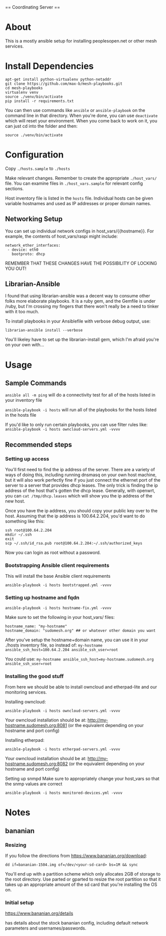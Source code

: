 == Coordinating Server ==

# About

This is a mostly ansible setup for installing peoplesopen.net or other mesh services.

# Install Dependencies

```
apt-get install python-virtualenv python-netaddr
git clone https://github.com/max-b/mesh-playbooks.git
cd mesh-playbooks
virtualenv venv
source ./venv/bin/activate
pip install -r requirements.txt
```

You can then use commands like `ansible` or `ansible-playbook` on the command line in that directory.
When you're done, you can use `deactivate` which will reset your environment.
When you come back to work on it, you can just cd into the folder and then:

```
source ./venv/bin/activate
```


# Configuration

Copy `./hosts.sample` to `./hosts`

Make relevant changes. Remember to create the appropriate `./host_vars/` file. You can examine files in 
`./host_vars.sample` for relevant config sections.

Host inventory file is listed in the `hosts` file. Individual hosts can be given variable hostnames
and used as IP addresses or proper domain names. 

## Networking Setup
You can set up individual network configs in host_vars/{{hostname}}. For example, the contents of host_vars/raspi might include:

```
network_ether_interfaces:
 - device: eth0
   bootproto: dhcp
```
REMEMBER THAT THESE CHANGES HAVE THE POSSIBILITY OF LOCKING YOU OUT!

## Librarian-Ansible

I found that using librarian-ansible was a decent way to consume other folks more elaborate playbooks. 
It is a ruby gem, and the Gemfile is under /ruby, but I'm crossing my fingers that there won't really be a need to 
tinker with it too much.

To install playbooks in your Ansiblefile with verbose debug output, use:
```
librarian-ansible install --verbose
```

You'll likeley have to set up the librarian-install gem, which I'm afraid you're on your own with...


# Usage

## Sample Commands

`ansible all -m ping`
will do a connectivity test for all of the hosts listed in your inventory file

`ansible-playbook -i hosts`
will run all of the playbooks for the hosts listed in the hosts file

If you'd like to only run certain playbooks, you can use filter rules like:
`ansible-playbook -i hosts owncloud-servers.yml -vvvv`

## Recommended steps

### Setting up access

You'll first need to find the ip address of the server. There are a variety of ways of doing this, including running
dnsmasq on your own host machine, but it will also work perfectly fine if you just connect the ethernet port of the server to a 
server that provides dhcp leases. The only trick is finding the ip address of the host that's gotten the dhcp lease. Generally, with
openwrt, you can `cat /tmp/dhcp.leases` which will show you the ip address of the new host.

Once you have the ip address, you should copy your public key over to the host. Assuming that the ip address is 100.64.2.204, you'd want to do something like this:
```
ssh root@100.64.2.204
mkdir ~/.ssh
exit
scp ~/.ssh/id_rsa.pub root@100.64.2.204:~/.ssh/authorized_keys
```

Now you can login as root without a password.

### Bootstrapping Ansible client requirements

This will install the base Ansible client requirements 
```
ansible-playbook -i hosts bootstrapped.yml -vvvv
```

### Setting up hostname and fqdn

```
ansible-playbook -i hosts hostname-fix.yml -vvvv 
```

Make sure to set the following in your host_vars/ files:
```
hostname_name: "my-hostname"
hostname_domain: "sudomesh.org" ## or whatever other domain you want
```

After you've setup the hostname+domain name, you can use it in your ./hosts inventory file, so instead of:
`my-hostname ansible_ssh_host=100.64.2.204 ansible_ssh_user=root`

You could use:
`my-hostname ansible_ssh_host=my-hostname.sudomesh.org ansible_ssh_user=root`

### Installing the good stuff

From here we should be able to install owncloud and etherpad-lite and our monitoring services.

Installing owncloud:
```
ansible-playbook -i hosts owncloud-servers.yml -vvvv 
```

Your owncloud installation should be at: http://my-hostname.sudomesh.org:8081 (or the equivalent depending on your hostname and port config)


Installing etherpad:
```
ansible-playbook -i hosts etherpad-servers.yml -vvvv 
```

Your owncloud installation should be at: http://my-hostname.sudomesh.org:8082 (or the equivalent depending on your hostname and port config)


Setting up snmpd
Make sure to appropriately change your host_vars so that the snmp values are correct
```
ansible-playbook -i hosts monitored-devices.yml -vvvv 
```



# Notes

## bananian

### Resizing
If you follow the directions from https://www.bananian.org/download:
```
dd if=bananian-1504.img of=/dev/<your-sd-card> bs=1M && sync
```

You'll end up with a partition scheme which only allocates 2GB of storage to the root directory.
Use parted or gparted to resize the root partition so that it takes up an appropriate amount of the sd card
that you're installing the OS on.

### Initial setup

https://www.bananian.org/details 

has details about the stock bananian config, including default network parameters and usernames/passwords.
